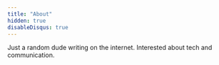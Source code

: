 ```yaml
---
title: "About"
hidden: true
disableDisqus: true
---
```


Just a random dude writing on the internet. Interested about tech and communication.